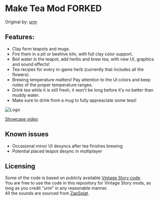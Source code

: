 # Make Tea Mod FORKED
Original by: [urm](https://mods.vintagestory.at/maketea)

## Features:

* Clay form teapots and mugs.
* Fire them in a pit or beehive kiln, with full clay color support.
* Boil water in the teapot, add herbs and brew tea, with new UI, graphics and sound effects!
* Tea recipes for every in-game herb (currently that includes all the flowers).
* Brewing temperature matters! Pay attention to the UI colors and keep notes of the proper temperature ranges.
* Drink tea while it is still fresh, it won't be long before it's no better than muddy water.
* Make sure to drink from a mug to fully appreaciate some teas!

![Logo](Logo.png)

[Showcase video](https://youtu.be/kFa7qIW4XBY)


## Known issues

* Occasional minor UI desyncs after tea finishes brewing
* Potential placed teapot desync in multiplayer

## Licensing

Some of the code is based on publicly available [Vintage Story code](https://github.com/anegostudios/vssurvivalmod/).  
You are free to use the code in this repository for Vintage Story mods, as long as you credit "urm" in any reasonable manner.  
All the sounds are sourced from [ZapSplat](https://www.zapsplat.com/).
